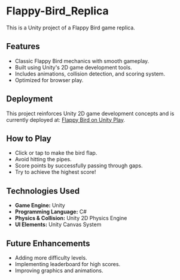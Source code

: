 # Flappy-Bird_Replica

This is a Unity project of a Flappy Bird game replica.

## Features
- Classic Flappy Bird mechanics with smooth gameplay.
- Built using Unity's 2D game development tools.
- Includes animations, collision detection, and scoring system.
- Optimized for browser play.

## Deployment
This project reinforces Unity 2D game development concepts and is currently deployed at:
[Flappy Bird on Unity Play](https://play.unity.com/en/games/84eb0d47-f9a3-4233-80aa-855d452554f7/flappy-bird).

## How to Play
- Click or tap to make the bird flap.
- Avoid hitting the pipes.
- Score points by successfully passing through gaps.
- Try to achieve the highest score!

## Technologies Used
- **Game Engine:** Unity
- **Programming Language:** C#
- **Physics & Collision:** Unity 2D Physics Engine
- **UI Elements:** Unity Canvas System

## Future Enhancements
- Adding more difficulty levels.
- Implementing leaderboard for high scores.
- Improving graphics and animations.

